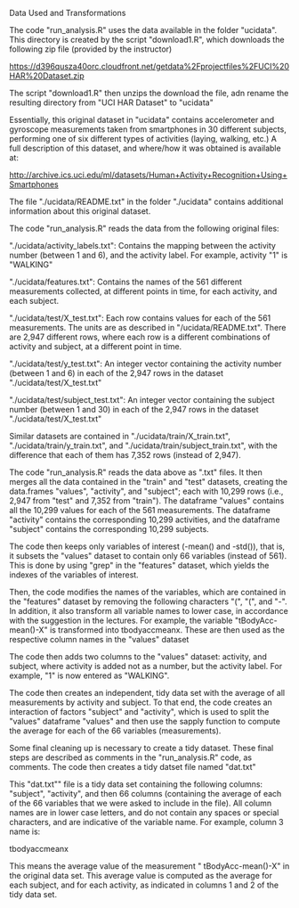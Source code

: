 Data Used and Transformations

The code "run_analysis.R" uses the data available in the folder "ucidata".  This directory is created by the script "download1.R", which downloads the following zip file (provided by the instructor)

https://d396qusza40orc.cloudfront.net/getdata%2Fprojectfiles%2FUCI%20HAR%20Dataset.zip

The script "download1.R" then unzips the download the file, adn rename the resulting directory from "UCI HAR Dataset" to "ucidata"

Essentially, this original dataset in "ucidata" contains accelerometer and gyroscope measurements taken from smartphones in 30 different subjects, performing one of six different types of activities (laying, walking, etc.) A full description of this dataset, and where/how it was obtained is available at: 

http://archive.ics.uci.edu/ml/datasets/Human+Activity+Recognition+Using+Smartphones

The file "./ucidata/README.txt" in the folder "./ucidata" contains additional information about this original dataset.  

The code "run_analysis.R" reads the data from the following original files: 

"./ucidata/activity_labels.txt": Contains the mapping between the activity number (between 1 and 6), and the activity label.  For example, activity "1" is "WALKING"

"./ucidata/features.txt": Contains the names of the 561 different measurements collected, at different points in time, for each activity, and each subject.  

"./ucidata/test/X_test.txt": Each row contains values for each of the 561 measurements. The units are as described in "/ucidata/README.txt". There are 2,947 different rows, where each row is a different combinations of activity and subject, at a different point in time.  

"./ucidata/test/y_test.txt": An integer vector containing the activity number (between 1 and 6) in each of the 2,947 rows in the dataset "./ucidata/test/X_test.txt"

"./ucidata/test/subject_test.txt": An integer vector containing the subject number (between 1 and 30) in each of the 2,947 rows in the dataset "./ucidata/test/X_test.txt"

Similar datasets are contained in "./ucidata/train/X_train.txt", "./ucidata/train/y_train.txt", and "./ucidata/train/subject_train.txt", with the difference that each of them has 7,352 rows (instead of 2,947).  

The code "run_analysis.R" reads the data above as ".txt" files.  It then merges all the data contained in the "train" and "test" datasets, creating the data.frames "values", "activity", and "subject"; each with 10,299 rows (i.e., 2,947 from "test" and 7,352 from "train").  The dataframe "values" contains all the 10,299 values for each of the 561 measurements.  The dataframe "activity" contains the corresponding 10,299 activities, and the dataframe "subject" contains the corresponding 10,299 subjects. 

The code then keeps only variables of interest (-mean() and -std()), that is, it subsets the "values" dataset to contain only 66 variables (instead of 561).  This is done by using "grep" in the "features" dataset, which yields the indexes of the variables of interest.

Then, the code modifies the names of the variables, which are contained in the "features" dataset by removing the following characters "(", "(", and "-". In addition, it also transform all variable names to lower case, in accordance with the suggestion in the lectures.  For example, the variable  "tBodyAcc-mean()-X" is transformed into tbodyaccmeanx.  These are then used as the respective column names in the "values" dataset 

The code then adds two columns to the "values" dataset: activity, and subject, where activity is added not as a number, but the activity label. For example, "1" is now entered as "WALKING".  

The code then creates an independent, tidy data set with the average of all measurements by activity and subject.  To that end, the code creates an interaction of factors "subject" and "activity", which is used to split the "values" dataframe "values" and then use the sapply function to compute the average for each of the 66 variables (measurements).  

Some final cleaning up is necessary to create a tidy dataset.  These final steps are described as comments in the "run_analysis.R" code, as comments.   The code then creates a tidy datset file named "dat.txt" 

This "dat.txt"" file is a tidy data set containing the following columns: "subject", "activity", and then 66 columns (containing the average of each of the 66 variables that we were asked to include in the file).  All column names are in lower case letters, and do not contain any spaces or special characters, and are indicative of the variable name.  For example, column 3 name is: 

tbodyaccmeanx

This means the average value of the measurement " tBodyAcc-mean()-X" in the original data set.  This average value is computed as the average for each subject, and for each activity, as indicated in columns 1 and 2 of the tidy data set.    










